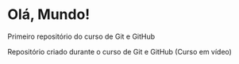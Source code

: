 # Olá, Mundo!
 Primeiro repositório do curso de Git e GitHub

 Repositório criado durante o curso de Git e GitHub (Curso em vídeo) 
